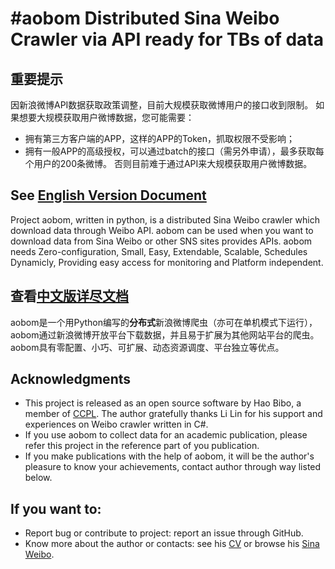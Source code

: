 #aobom
Distributed Sina Weibo Crawler via API ready for TBs of data
======
## 重要提示
因新浪微博API数据获取政策调整，目前大规模获取微博用户的接口收到限制。
如果想要大规模获取用户微博数据，您可能需要：
* 拥有第三方客户端的APP，这样的APP的Token，抓取权限不受影响；
* 拥有一般APP的高级授权，可以通过batch的接口（需另外申请），最多获取每个用户的200条微博。
否则目前难于通过API来大规模获取用户微博数据。


## See [English Version Document](https://github.com/haobibo/aobom/wiki/aobom-readme)
Project aobom, written in python, is a distributed Sina Weibo crawler which download data through Weibo API.
aobom can be used when you want to download data from Sina Weibo or other SNS sites provides APIs.
aobom needs Zero-configuration, Small, Easy, Extendable, Scalable, Schedules Dynamicly, Providing easy access for monitoring and Platform independent.

## 查看[中文版详尽文档](https://github.com/haobibo/aobom/wiki/aobom%E4%B8%AD%E6%96%87%E6%96%87%E6%A1%A3)
aobom是一个用Python编写的**分布式**新浪微博爬虫（亦可在单机模式下运行），aobom通过新浪微博开放平台下载数据，并且易于扩展为其他网站平台的爬虫。aobom具有零配置、小巧、可扩展、动态资源调度、平台独立等优点。


## Acknowledgments
* This project is released as an open source software by Hao Bibo, a member of [CCPL](http://ccpl.psych.ac.cn). The author gratefully thanks Li Lin for his support and experiences on Weibo crawler written in C#.
* If you use aobom to collect data for an academic publication, please refer this project in the reference part of you publication.
* If you make publications with the help of aobom, it will be the author's pleasure to know your achievements, contact author through way listed below.

## If you want to:
* Report bug or contribute to project: report an issue through GitHub.
* Know more about the author or contacts: see his [CV](http://en.wikipedia.org/wiki/User:Haobibo) or browse his [Sina Weibo](http://weibo.com/peteraeon).
